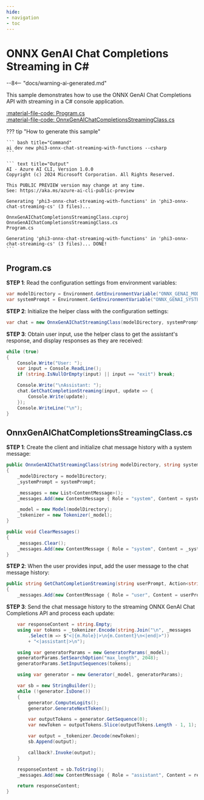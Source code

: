 ```yaml
---
hide:
- navigation
- toc
---
```

# ONNX GenAI Chat Completions Streaming in C\#

--8<-- "docs/warning-ai-generated.md"

This sample demonstrates how to use the ONNX GenAI Chat Completions API with streaming in a C# console application.

[:material-file-code: Program.cs](./samples/phi3-onnx-chat-streaming-cs/Program.cs)  
[:material-file-code: OnnxGenAIChatCompletionsStreamingClass.cs](./samples/phi3-onnx-chat-streaming-cs/OnnxGenAIChatCompletionsStreamingClass.cs)  

??? tip "How to generate this sample"

    ``` bash title="Command"
    ai dev new phi3-onnx-chat-streaming-with-functions --csharp
    ```

    ``` text title="Output"
    AI - Azure AI CLI, Version 1.0.0
    Copyright (c) 2024 Microsoft Corporation. All Rights Reserved.

    This PUBLIC PREVIEW version may change at any time.
    See: https://aka.ms/azure-ai-cli-public-preview

    Generating 'phi3-onnx-chat-streaming-with-functions' in 'phi3-onnx-chat-streaming-cs' (3 files)...

    OnnxGenAIChatCompletionsStreamingClass.csproj
    OnnxGenAIChatCompletionsStreamingClass.cs
    Program.cs

    Generating 'phi3-onnx-chat-streaming-with-functions' in 'phi3-onnx-chat-streaming-cs' (3 files)... DONE!
    ```


## Program.cs

**STEP 1**: Read the configuration settings from environment variables:

``` csharp title="Program.cs"
var modelDirectory = Environment.GetEnvironmentVariable("ONNX_GENAI_MODEL_PATH") ?? "<insert your ONNX GenAI model path here>";
var systemPrompt = Environment.GetEnvironmentVariable("ONNX_GENAI_SYSTEM_PROMPT") ?? "You are a helpful assistant.";
```

**STEP 2**: Initialize the helper class with the configuration settings:

``` csharp title="Program.cs"
var chat = new OnnxGenAIChatStreamingClass(modelDirectory, systemPrompt);
```

**STEP 3**: Obtain user input, use the helper class to get the assistant's response, and display responses as they are received:

``` csharp title="Program.cs"
while (true)
{
    Console.Write("User: ");
    var input = Console.ReadLine();
    if (string.IsNullOrEmpty(input) || input == "exit") break;

    Console.Write("\nAssistant: ");
    chat.GetChatCompletionStreaming(input, update => {
        Console.Write(update);
    });
    Console.WriteLine("\n");
}
```

## OnnxGenAIChatCompletionsStreamingClass.cs

**STEP 1**: Create the client and initialize chat message history with a system message:

``` csharp title="OnnxGenAIChatCompletionsStreamingClass.cs"
public OnnxGenAIChatStreamingClass(string modelDirectory, string systemPrompt)
{
    _modelDirectory = modelDirectory;
    _systemPrompt = systemPrompt;

    _messages = new List<ContentMessage>();
    _messages.Add(new ContentMessage { Role = "system", Content = systemPrompt });

    _model = new Model(modelDirectory);
    _tokenizer = new Tokenizer(_model);
}

public void ClearMessages()
{
    _messages.Clear();
    _messages.Add(new ContentMessage { Role = "system", Content = _systemPrompt });
}
```

**STEP 2**: When the user provides input, add the user message to the chat message history:

``` csharp title="OnnxGenAIChatCompletionsStreamingClass.cs"
public string GetChatCompletionStreaming(string userPrompt, Action<string>? callback = null)
{
    _messages.Add(new ContentMessage { Role = "user", Content = userPrompt });
```

**STEP 3**: Send the chat message history to the streaming ONNX GenAI Chat Completions API and process each update:

``` csharp title="OnnxGenAIChatCompletionsStreamingClass.cs"
    var responseContent = string.Empty;
    using var tokens = _tokenizer.Encode(string.Join("\n", _messages
        .Select(m => $"<|{m.Role}|>\n{m.Content}\n<|end|>"))
        + "<|assistant|>\n");

    using var generatorParams = new GeneratorParams(_model);
    generatorParams.SetSearchOption("max_length", 2048);
    generatorParams.SetInputSequences(tokens);

    using var generator = new Generator(_model, generatorParams);

    var sb = new StringBuilder();
    while (!generator.IsDone())
    {
        generator.ComputeLogits();
        generator.GenerateNextToken();

        var outputTokens = generator.GetSequence(0);
        var newToken = outputTokens.Slice(outputTokens.Length - 1, 1);

        var output = _tokenizer.Decode(newToken);
        sb.Append(output);

        callback?.Invoke(output);
    }

    responseContent = sb.ToString();
    _messages.Add(new ContentMessage { Role = "assistant", Content = responseContent });

    return responseContent;
}
```

